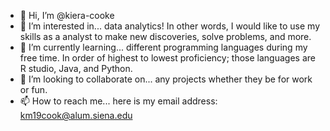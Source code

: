 - 👋 Hi, I’m @kiera-cooke
- 👀 I’m interested in... data analytics! In other words, I would like to use my skills as a analyst to make new discoveries, solve problems, and more.
- 🌱 I’m currently learning... different programming languages during my free time. In order of highest to lowest proficiency; those languages are R studio, Java, and Python. 
- 💞️ I’m looking to collaborate on... any projects whether they be for work or fun. 
- 📫 How to reach me... here is my email address: km19cook@alum.siena.edu

<!---
kiera-cooke/kiera-cooke is a ✨ special ✨ repository because its `README.md` (this file) appears on your GitHub profile.
You can click the Preview link to take a look at your changes.
--->
